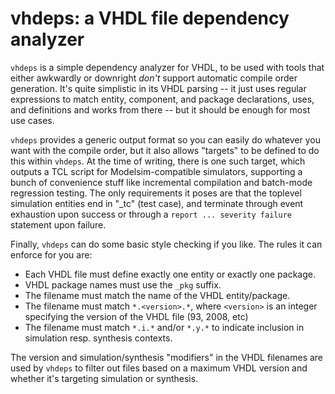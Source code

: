 
vhdeps: a VHDL file dependency analyzer
=======================================

`vhdeps` is a simple dependency analyzer for VHDL, to be used with tools that
either awkwardly or downright *don't* support automatic compile order
generation. It's quite simplistic in its VHDL parsing -- it just uses regular
expressions to match entity, component, and package declarations, uses, and
definitions and works from there -- but it should be enough for most use cases.

`vhdeps` provides a generic output format so you can easily do whatever you
want with the compile order, but it also allows "targets" to be defined to do
this within `vhdeps`. At the time of writing, there is one such target, which
outputs a TCL script for Modelsim-compatible simulators, supporting a bunch of
convenience stuff like incremental compilation and batch-mode regression
testing. The only requirements it poses are that the toplevel simulation
entities end in "_tc" (test case), and terminate through event exhaustion upon
success or through a `report ... severity failure` statement upon failure.

Finally, `vhdeps` can do some basic style checking if you like. The rules it
can enforce for you are:

 - Each VHDL file must define exactly one entity or exactly one package.
 - VHDL package names must use the `_pkg` suffix.
 - The filename must match the name of the VHDL entity/package.
 - The filename must match `*.<version>.*`, where `<version>` is an integer
   specifying the version of the VHDL file (93, 2008, etc)
 - The filename must match `*.i.*` and/or `*.y.*` to indicate inclusion
   in simulation resp. synthesis contexts.

The version and simulation/synthesis "modifiers" in the VHDL filenames are used
by `vhdeps` to filter out files based on a maximum VHDL version and whether
it's targeting simulation or synthesis.


